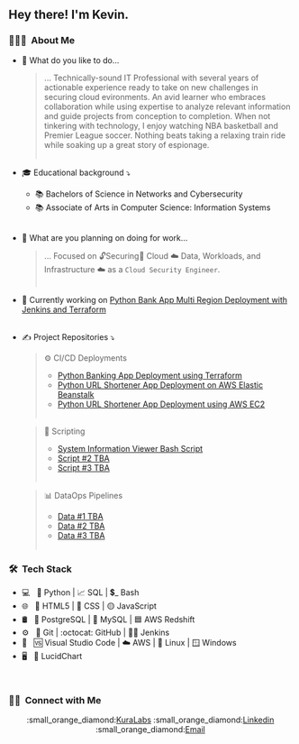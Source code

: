 <h2> Hey there! I'm Kevin.</h2>

<h3> 👨🏻‍💻 &nbsp;About Me </h3>

- 🤔 What do you like to do...
    > ... Technically-sound IT Professional with several years of actionable experience ready to take on new challenges in securing cloud evironments. An avid learner who embraces collaboration while using expertise to analyze relevant information and guide projects from conception to completion. When not tinkering with technology, I enjoy watching NBA basketball and Premier League soccer. Nothing beats taking a relaxing train ride while soaking up a great story of espionage.<br><br>
- 🎓 Educational background :arrow_heading_down:
    * :books: Bachelors of Science in Networks and Cybersecurity
    * :books: Associate of Arts in Computer Science: Information Systems<br><br>
- 💼 What are you planning on doing for work...
    > ... Focused on 🔓Securing🔐 Cloud ☁️ Data, Workloads, and Infrastructure ☁️ as a `Cloud Security Engineer`.<br><br>
- 🌱 Currently working on [Python Bank App Multi Region Deployment with Jenkins and Terraform](https://github.com/kaedmond24/bank_app_deployment_6)<br><br>
- ✍️ Project Repositories :arrow_heading_down:
    > :gear: CI/CD Deployments
    >  * [Python Banking App Deployment using Terraform](https://github.com/kaedmond24/python_banking_app_deployment_5)
    >  * [Python URL Shortener App Deployment on AWS Elastic Beanstalk](https://github.com/kaedmond24/python_url_shortener_app_deployment_3)
    >  * [Python URL Shortener App Deployment using AWS EC2](https://github.com/kaedmond24/python_url_shortener_deployment_4)<br><br>

    > :repeat: Scripting
    >  * [System Information Viewer Bash Script](https://github.com/kaedmond24/Build-Script-3)
    >  * [Script #2 TBA](https://github.com/kaedmond24/)
    >  * [Script #3 TBA](https://github.com/kaedmond24/)<br><br>

    > :bar_chart: DataOps Pipelines
    >  * [Data #1 TBA](https://github.com/kaedmond24/)
    >  * [Data #2 TBA](https://github.com/kaedmond24/)
    >  * [Data #3 TBA](https://github.com/kaedmond24/)<br><br>


<h3> 🛠 &nbsp;Tech Stack</h3>

- 💻 &nbsp;
:snake: Python | 
:chart_with_upwards_trend: SQL | 
:heavy_dollar_sign:_ Bash
- 🌐 &nbsp;
:red_circle: HTML5 | 
:large_blue_circle: CSS | 
:yellow_circle: JavaScript
- 🛢 &nbsp;
:elephant: PostgreSQL | 
:dolphin: MySQL | 
:blue_square: AWS Redshift
- ⚙️ &nbsp;
:link: Git | 
:octocat: GitHub | 
:man_in_tuxedo: Jenkins
- 🔧 &nbsp;
:vs: Visual Studio Code | 
:cloud: AWS | 
:penguin: Linux | 
:window: Windows
- 🖥 &nbsp;
:triangular_ruler: LucidChart

<br/>

<h3> 🤝🏻 &nbsp;Connect with Me </h3>

<p align="center">
:small_orange_diamond:<a href="www.kuralabs.org">KuraLabs</a>
:small_orange_diamond:<a href="www.linkedin.com/in/kedmond24">Linkedin</a>
:small_orange_diamond:<a href="kaedmond24@gmail.com">Email</a>
</p>

